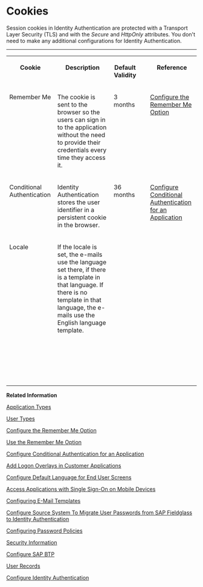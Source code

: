 <!-- loioe60fd0483d414f728fd162c9f525513e -->

# Cookies

Session cookies in Identity Authentication are protected with a Transport Layer Security \(TLS\) and with the *Secure* and *HttpOnly* attributes. You don't need to make any additional configurations for Identity Authentication.

****


<table>
<tr>
<th valign="top">

Cookie



</th>
<th valign="top">

Description



</th>
<th valign="top">

Default Validity



</th>
<th valign="top">

 



</th>
<th valign="top">

Reference



</th>
</tr>
<tr>
<td valign="top">

Remember Me



</td>
<td valign="top">

The cookie is sent to the browser so the users can sign in to the application without the need to provide their credentials every time they access it.



</td>
<td valign="top">

3 months



</td>
<td valign="top">

 



</td>
<td valign="top">

[Configure the Remember Me Option](Operation-Guide/configure-the-remember-me-option-08d41f4.md)



</td>
</tr>
<tr>
<td valign="top">

Conditional Authentication



</td>
<td valign="top">

Identity Authentication stores the user identifier in a persistent cookie in the browser.



</td>
<td valign="top">

36 months



</td>
<td valign="top">

 



</td>
<td valign="top">

[Configure Conditional Authentication for an Application](Operation-Guide/configure-conditional-authentication-for-an-application-0143dce.md)



</td>
</tr>
<tr>
<td valign="top">

Locale



</td>
<td valign="top">

If the locale is set, the e-mails use the language set there, if there is a template in that language. If there is no template in that language, the e-mails use the English language template.



</td>
<td valign="top">

 



</td>
<td valign="top">

 



</td>
<td valign="top">

 



</td>
</tr>
<tr>
<td valign="top">

 



</td>
<td valign="top">

 



</td>
<td valign="top">

 



</td>
<td valign="top">

 



</td>
<td valign="top">

 



</td>
</tr>
<tr>
<td valign="top">

 



</td>
<td valign="top">

 



</td>
<td valign="top">

 



</td>
<td valign="top">

 



</td>
<td valign="top">

 



</td>
</tr>
</table>

**Related Information**  


[Application Types](application-types-8f61880.md "")

[User Types](user-types-70e95d1.md "")

[Configure the Remember Me Option](Operation-Guide/configure-the-remember-me-option-08d41f4.md "Tenant administrators can configure the Remember me option as visible or hidden, and checked or unchecked.")

[Use the Remember Me Option](User-Guide/use-the-remember-me-option-bc7c6c6.md "With the Remember me functionality enabled, you can log on to an application without the need to provide your credentials every time you access it.")

[Configure Conditional Authentication for an Application](Operation-Guide/configure-conditional-authentication-for-an-application-0143dce.md "Tenant administrator can define rules for authenticating identity provider according to e-mail domain, user type, user group, and IP range (specified in CIDR notation).")

[Add Logon Overlays in Customer Applications](Development/add-logon-overlays-in-customer-applications-5e98ecf.md "This document describes how service providers that delegate authentication to Identity Authentication can use embedded frames, also called overlays, for the logon pages of their applications.")

[Configure Default Language for End User Screens](Operation-Guide/configure-default-language-for-end-user-screens-2cb73c3.md "Select the language that the end user screen uses if the language of the browser isn’t in the list of supported languages.")

[Access Applications with Single Sign-On on Mobile Devices](User-Guide/access-applications-with-single-sign-on-on-mobile-devices-89bbb0b.md "You can access trusted applications that require two-factor authentication via your mobile devices using single sign-on (SSO).")

[Configuring E-Mail Templates](Operation-Guide/configuring-e-mail-templates-b2afbcd.md "Tenant administrators can use the default or a custom e-mail template set for the application processes.")

[Configure Source System To Migrate User Passwords from SAP Fieldglass to Identity Authentication](Operation-Guide/configure-source-system-to-migrate-user-passwords-from-sap-fieldglass-to-identity-authent-b0c7ec8.md)

[Configuring Password Policies](Operation-Guide/configuring-password-policies-12b3395.md "Passwords for the authentication of users are subject to certain rules. These rules are defined in the password policy. Identity Authentication provides you with two predefined password policies, in addition to which you can create and configure up to three custom password policies.")

[Security Information](Security/security-information-6e88d82.md "This document is an overview of security-relevant information that applies to Identity Authentication, and contains recommendations about how administrators should secure it.")

[Configure SAP BTP](Operation-Guide/corporate-user-store-cloud-foundry-environment-9942ede.md#loiodd8240d6a4f54e938ec867c21a4e9222)

[User Records](Operation-Guide/corporate-user-store-cloud-foundry-environment-9942ede.md#loio500ac5e7d6574fdb8177ff4b637f1da2)

[Configure Identity Authentication](Operation-Guide/corporate-user-store-cloud-foundry-environment-9942ede.md#loiode5cff7e1ec14bd08d01e429390fe193)

